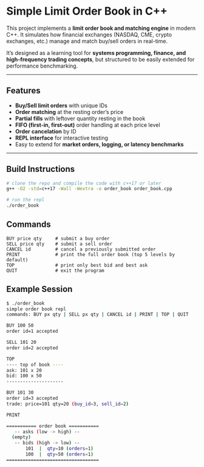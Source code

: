 # Simple Limit Order Book in C++  

This project implements a **limit order book and matching engine** in modern C++. It simulates how financial exchanges (NASDAQ, CME, crypto exchanges, etc.) manage and match buy/sell orders in real-time.  

It’s designed as a learning tool for **systems programming, finance, and high-frequency trading concepts**, but structured to be easily extended for performance benchmarking.  

---

## Features  
- **Buy/Sell limit orders** with unique IDs  
- **Order matching** at the resting order’s price  
- **Partial fills** with leftover quantity resting in the book  
- **FIFO (first-in, first-out)** order handling at each price level  
- **Order cancelation** by ID  
- **REPL interface** for interactive testing  
- Easy to extend for **market orders, logging, or latency benchmarks**  

---

## Build Instructions  

```bash
# clone the repo and compile the code with c++17 or later
g++ -O2 -std=c++17 -Wall -Wextra -o order_book order_book.cpp

# run the repl
./order_book

```

## Commands 
```
BUY price qty     # submit a buy order
SELL price qty    # submit a sell order
CANCEL id         # cancel a previously submitted order
PRINT             # print the full order book (top 5 levels by default)
TOP               # print only best bid and best ask
QUIT              # exit the program
```


## Example Session  

```bash
$ ./order_book
simple order book repl
commands: BUY px qty | SELL px qty | CANCEL id | PRINT | TOP | QUIT

BUY 100 50
order id=1 accepted

SELL 101 20
order id=2 accepted

TOP
---- top of book ----
ask: 101 x 20
bid: 100 x 50
---------------------

BUY 101 30
order id=3 accepted
trade: price=101 qty=20 (buy_id=3, sell_id=2)

PRINT

=========== order book ===========
   -- asks (low -> high) --
  (empty)
   -- bids (high -> low) --
       101  |  qty=10 (orders=1)
       100  |  qty=50 (orders=1)
==================================


